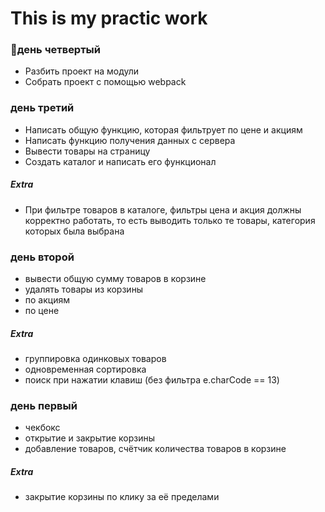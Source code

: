 ﻿# This is my practic work #

### 📌день четвертый ###
- Разбить проект на модули
- Собрать проект с помощью webpack

### день третий ###
- Написать общую функцию, которая фильтрует по цене и акциям
- Написать функцию получения данных с сервера
- Вывести товары на страницу
- Создать каталог и написать его функционал
##### Extra #####
- При фильтре товаров в каталоге, фильтры цена и акция должны корректно работать, то есть выводить только те товары, категория которых была выбрана


### день второй ###
- вывести общую сумму товаров в корзине
- удалять товары из корзины
- по акциям
- по цене
##### Extra #####
- группировка одинковых товаров
- одновременная сортировка
- поиск при нажатии клавиш (без фильтра e.charCode == 13)

### день первый ###
- чекбокс
- открытие и закрытие корзины
- добавление товаров, счётчик количества товаров в корзине
##### Extra #####
- закрытие корзины по клику за её пределами
